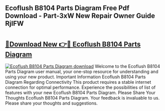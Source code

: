 ## Ecoflush B8104 Parts Diagram Free Pdf Download - Part-3xW New Repair Owner Guide RjIFW

# <h2><a href="http://dflr1qo.blite.top/?on=Ecoflush+B8104+Parts+Diagram">🔗Download New 👉🔴 Ecoflush B8104 Parts Diagram</a></h2>

[![Ecoflush B8104 Parts Diagram download](https://i.imgur.com/lujVjoI.png)](http://dflr1qo.blite.top/?on=Ecoflush+B8104+Parts+Diagram)
Welcome to the Ecoflush B8104 Parts Diagram user manual, your one-stop resource for understanding and using your new product. Important Information Ecoflush B8104 Parts Diagram Regarding Connectivity This product requires a stable internet connection for optimal performance. Experience the possibilities of list of features with your new Ecoflush B8104 Parts Diagram. Please Share Your Thoughts Ecoflush B8104 Parts Diagram. Your feedback is invaluable to us. Please share your thoughts and suggestions.
